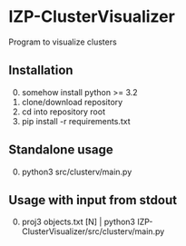 # IZP-ClusterVisualizer
Program to visualize clusters

Installation
---------------
0. somehow install python >= 3.2
0. clone/download repository
0. cd into repository root
0. pip install -r requirements.txt

Standalone usage
---------------
0. python3 src/clusterv/main.py

Usage with input from stdout
---------------
0. proj3 objects.txt [N] | python3 IZP-ClusterVisualizer/src/clusterv/main.py
